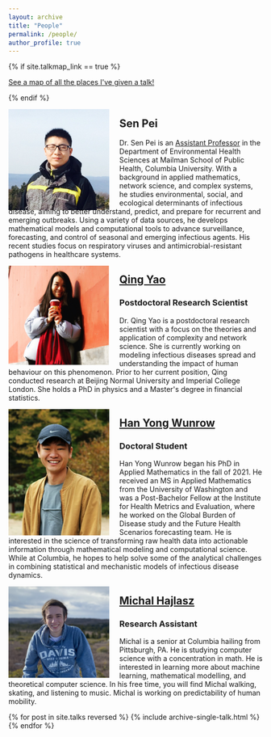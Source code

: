 ```yaml
---
layout: archive
title: "People"
permalink: /people/
author_profile: true
---
```


{% if site.talkmap_link == true %}

<p style="text-decoration:underline;"><a href="/talkmap.html">See a map of all the places I've given a talk!</a></p>

{% endif %}

<figure style="float: left; margin: 0 20px -10px 0;">
    <img src='../images/me.jpg' style='width:200px;'>
</figure>

## Sen Pei
Dr. Sen Pei is an [Assistant Professor](https://www.publichealth.columbia.edu/profile/sen-pei) in the Department of Environmental Health Sciences at Mailman School of Public Health, Columbia University. With a background in applied mathematics, network science, and complex systems, he studies environmental, social, and ecological determinants of infectious disease, aiming
to better understand, predict, and prepare for recurrent and emerging outbreaks. Using a variety of data sources, he develops mathematical models and computational tools to advance surveillance, forecasting, and control of seasonal and emerging infectious agents. His recent studies focus on respiratory viruses and antimicrobial-resistant pathogens in healthcare systems.

<figure style="float: left; margin: 0 20px -10px 0;">
    <img src='../images/QingYao.jpg' style='width:200px;'>
</figure>

## [Qing Yao](https://qing1101.com/)
### Postdoctoral Research Scientist
Dr. Qing Yao is a postdoctoral research scientist with a focus on the theories and application of complexity and network science. She is currently working on modeling infectious diseases spread and understanding the impact of human behaviour on this phenomenon. Prior to her current position, Qing conducted research at Beijing Normal University and Imperial College London. She holds a PhD in physics and a Master's degree in financial statistics.

<figure style="float: left; margin: 0 20px -10px 0;">
    <img src='../images/HanYongWunrow.jpg' style='width:200px;'>
</figure>

## [Han Yong Wunrow](https://hwunrow.github.io/)
### Doctoral Student
Han Yong Wunrow began his PhD in Applied Mathematics in the fall of 2021. He received an MS in Applied Mathematics from the University of Washington and was a Post-Bachelor Fellow at the Institute for Health Metrics and Evaluation, where he worked on the Global Burden of Disease study and the Future Health Scenarios forecasting team. He is interested in the science of transforming raw health data into actionable information through mathematical modeling and computational science. While at Columbia, he hopes to help solve some of the analytical challenges in combining statistical and mechanistic models of infectious disease dynamics.

<figure style="float: left; margin: 0 20px -10px 0;">
    <img src='../images/MichalHajlasz.png' style='width:200px;'>
</figure>

## [Michal Hajlasz](https://www.linkedin.com/in/micha%C5%82-haj%C5%82asz-9ba5a8224)
### Research Assistant
Michal is a senior at Columbia hailing from Pittsburgh, PA. He is studying computer science with a concentration in math. He is interested in learning more about machine learning, mathematical modelling, and theoretical computer science. In his free time, you will find Michal walking, skating, and listening to music. Michal is working on predictability of human mobility.


{% for post in site.talks reversed %}
  {% include archive-single-talk.html %}
{% endfor %}
